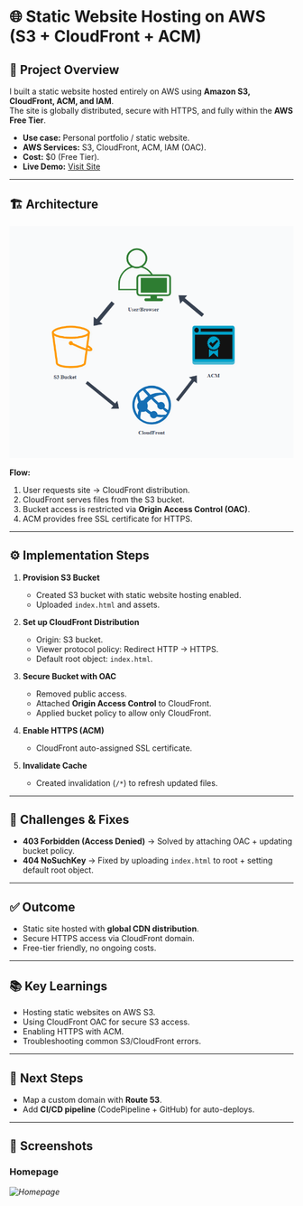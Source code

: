 # 🌐 Static Website Hosting on AWS (S3 + CloudFront + ACM)

## 📖 Project Overview
I built a static website hosted entirely on AWS using **Amazon S3, CloudFront, ACM, and IAM**.  
The site is globally distributed, secure with HTTPS, and fully within the **AWS Free Tier**.  

- **Use case:** Personal portfolio / static website.  
- **AWS Services:** S3, CloudFront, ACM, IAM (OAC).  
- **Cost:** $0 (Free Tier).  
- **Live Demo:** [Visit Site](https://d2cbpkvdkjqntq.cloudfront.net)  

---

## 🏗️ Architecture
![Architecture Diagram](Architecture-Diagram.png)

**Flow:**
1. User requests site → CloudFront distribution.  
2. CloudFront serves files from the S3 bucket.  
3. Bucket access is restricted via **Origin Access Control (OAC)**.  
4. ACM provides free SSL certificate for HTTPS.  

---

## ⚙️ Implementation Steps

1. **Provision S3 Bucket**
   - Created S3 bucket with static website hosting enabled.  
   - Uploaded `index.html` and assets.  

2. **Set up CloudFront Distribution**
   - Origin: S3 bucket.  
   - Viewer protocol policy: Redirect HTTP → HTTPS.  
   - Default root object: `index.html`.  

3. **Secure Bucket with OAC**
   - Removed public access.  
   - Attached **Origin Access Control** to CloudFront.  
   - Applied bucket policy to allow only CloudFront.  

4. **Enable HTTPS (ACM)**
   - CloudFront auto-assigned SSL certificate.  

5. **Invalidate Cache**
   - Created invalidation (`/*`) to refresh updated files.  

---

## 🚧 Challenges & Fixes
- **403 Forbidden (Access Denied)** → Solved by attaching OAC + updating bucket policy.  
- **404 NoSuchKey** → Fixed by uploading `index.html` to root + setting default root object.  

---

## ✅ Outcome
- Static site hosted with **global CDN distribution**.  
- Secure HTTPS access via CloudFront domain.  
- Free-tier friendly, no ongoing costs.  

---

## 📚 Key Learnings
- Hosting static websites on AWS S3.  
- Using CloudFront OAC for secure S3 access.  
- Enabling HTTPS with ACM.  
- Troubleshooting common S3/CloudFront errors.  

---

## 🔮 Next Steps
- Map a custom domain with **Route 53**.  
- Add **CI/CD pipeline** (CodePipeline + GitHub) for auto-deploys.  

---

## 📸 Screenshots

### Homepage
*![Homepage](docs/screenshots/homepage.png)*  
